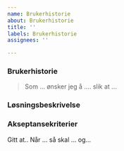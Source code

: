 ```yaml
---
name: Brukerhistorie
about: Brukerhistorie
title: ''
labels: Brukerhistorie
assignees: ''

---
```


### Brukerhistorie
> Som ...
> ønsker jeg å ....
> slik at ...

### Løsningsbeskrivelse


### Akseptansekriterier
Gitt at..
Når ...
så skal ... 
og... 
